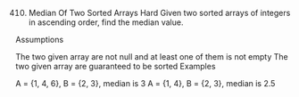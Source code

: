 410. Median Of Two Sorted Arrays
Hard
Given two sorted arrays of integers in ascending order, find the median value.

Assumptions

The two given array are not null and at least one of them is not empty
The two given array are guaranteed to be sorted
Examples

A = {1, 4, 6}, B = {2, 3}, median is 3
A = {1, 4}, B = {2, 3}, median is 2.5
